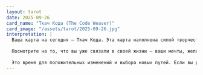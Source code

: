 ```yaml
---
layout: tarot
date: 2025-09-26
card_name: "Ткач Кода (The Code Weaver)"
card_image: "/assets/tarot/2025-09-26.jpg"
interpretation: |
  Ваша карта на сегодня — Ткач Кода. Эта карта наполнена силой творчества и интуиции. Она символизирует возможность складывать воедино разные аспекты вашей жизни, создавая нечто уникальное и новое. Сегодняшний день предоставляет вам шанс не только заработать, но и использовать свои умения для создания чего-то действительно ценного.
  
  Посмотрите на то, что вы уже связали в своей жизни — ваши мечты, желания и реальности. Возможно, вы на пороге открытия, и сегодня вам стоит обратить внимание на интуицию. Этот день подойдет для коллабораций, общения с единомышленниками и обмена идеями. Используйте силу своей креативности, чтобы решить проблемы, которые прежде казались неразрешимыми.
  
  Это время для положительных изменений и выбора новых путей. Если вы раздумываете о новом проекте или начинании, действуйте! Энергия, заключенная в Ткаче Коде, поддерживает попытки трансформации и обновления. Действуйте смело и уверенно, ведь именно вы — архитектор своей реальности.
---
```

